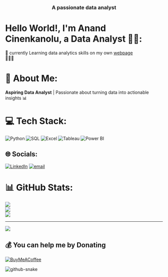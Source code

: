 <h3 align="center">A passionate data analyst</h3>

# Hello World!, I'm Anand Cinenkanolu, a Data Analyst 👋🏼:
🛜 currently Learning data analytics skills on my own [webpage](https://www.tobiasmeyhoefer.de)<br>👨🏼‍🎓 

# 💫 About Me:
**Aspiring Data Analyst** | Passionate about turning data into actionable insights 📊

# 💻 Tech Stack:
![Python](https://img.shields.io/badge/Python-3776AB?style=for-the-badge&logo=python&logoColor=white)
![SQL](https://img.shields.io/badge/SQL-4479A1?style=for-the-badge&logo=mysql&logoColor=white)
![Excel](https://img.shields.io/badge/Excel-217346?style=for-the-badge&logo=microsoft-excel&logoColor=white)
![Tableau](https://img.shields.io/badge/Tableau-E97627?style=for-the-badge&logo=tableau&logoColor=white)
![Power BI](https://img.shields.io/badge/Power_BI-F2C811?style=for-the-badge&logo=power-bi&logoColor=black)


## 🌐 Socials:
[![LinkedIn](https://img.shields.io/badge/LinkedIn-%230077B5.svg?logo=linkedin&logoColor=white)](https://www.linkedin.com/in/anand-cinenkanolu-data-analyst/) [![email](https://img.shields.io/badge/Email-D14836?logo=gmail&logoColor=white)](mailto:amudiraj603@gmail.com) 



# 📊 GitHub Stats:
![](https://github-readme-stats.vercel.app/api?username=Anand-Analyst&theme=dark&hide_border=true&include_all_commits=true&count_private=false)<br/>
![](https://nirzak-streak-stats.vercel.app/?user=Anand-Analyst&theme=dark&hide_border=true)<br/>
![](https://github-readme-stats.vercel.app/api/top-langs/?username=Anand-Analyst&theme=dark&hide_border=true&include_all_commits=true&count_private=false&layout=compact)

---
[![](https://visitcount.itsvg.in/api?id=Anand-Analyst&icon=0&color=0)](https://visitcount.itsvg.in)

  ## 💰 You can help me by Donating
  [![BuyMeACoffee](https://img.shields.io/badge/Buy%20Me%20a%20Coffee-ffdd00?style=for-the-badge&logo=buy-me-a-coffee&logoColor=black)](https://buymeacoffee.com/https://buymeacoffee.com/amudiraj60e) 

  
<!-- Proudly created with GPRM ( https://gprm.itsvg.in ) -->


<picture>
  <source media="(prefers-color-scheme: dark)" srcset="https://raw.githubusercontent.com/tobiasmeyhoefer/tobiasmeyhoefer/output/github-snake-dark.svg" />
  <source media="(prefers-color-scheme: light)" srcset="https://raw.githubusercontent.com/tobiasmeyhoefer/tobiasmeyhoefer/output/github-snake.svg" />
  <img alt="github-snake" src="https://raw.githubusercontent.com/tobiasmeyhoefer/tobiasmeyhoefer/output/github-snake.svg" />
</picture>
